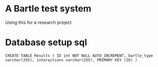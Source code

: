 # A Bartle test system

Using this for a research project

# Database setup sql

`
CREATE TABLE Results
(
ID int NOT NULL AUTO_INCREMENT,
bartle_type varchar(255),
interactions varchar(255),
PRIMARY KEY (ID)
)
`